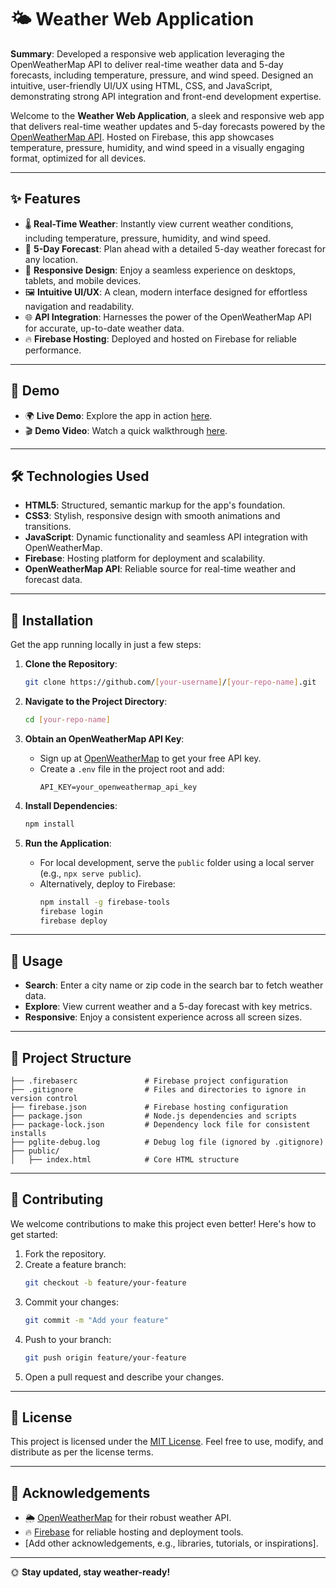 # 🌤️ Weather Web Application

**Summary**: Developed a responsive web application leveraging the OpenWeatherMap API to deliver real-time weather data and 5-day forecasts, including temperature, pressure, and wind speed. Designed an intuitive, user-friendly UI/UX using HTML, CSS, and JavaScript, demonstrating strong API integration and front-end development expertise.

Welcome to the **Weather Web Application**, a sleek and responsive web app that delivers real-time weather updates and 5-day forecasts powered by the [OpenWeatherMap API](https://openweathermap.org/). Hosted on Firebase, this app showcases temperature, pressure, humidity, and wind speed in a visually engaging format, optimized for all devices.

---

## ✨ Features

- 🌡️ **Real-Time Weather**: Instantly view current weather conditions, including temperature, pressure, humidity, and wind speed.
- 📅 **5-Day Forecast**: Plan ahead with a detailed 5-day weather forecast for any location.
- 📱 **Responsive Design**: Enjoy a seamless experience on desktops, tablets, and mobile devices.
- 🖼️ **Intuitive UI/UX**: A clean, modern interface designed for effortless navigation and readability.
- 🌐 **API Integration**: Harnesses the power of the OpenWeatherMap API for accurate, up-to-date weather data.
- 🔥 **Firebase Hosting**: Deployed and hosted on Firebase for reliable performance.

---

## 🎥 Demo

- 🌍 **Live Demo**: Explore the app in action [here](https://weatherwebapp-45d60.web.app/).
- 🎬 **Demo Video**: Watch a quick walkthrough [here](https://drive.google.com/file/d/11o__ffVwohRo6xtcYPeTn2vQ5QHRIAkA/view?usp=drive_link).

---

## 🛠️ Technologies Used

- **HTML5**: Structured, semantic markup for the app's foundation.
- **CSS3**: Stylish, responsive design with smooth animations and transitions.
- **JavaScript**: Dynamic functionality and seamless API integration with OpenWeatherMap.
- **Firebase**: Hosting platform for deployment and scalability.
- **OpenWeatherMap API**: Reliable source for real-time weather and forecast data.

---

## 🚀 Installation

Get the app running locally in just a few steps:

1. **Clone the Repository**:
   ```bash
   git clone https://github.com/[your-username]/[your-repo-name].git
   ```

2. **Navigate to the Project Directory**:
   ```bash
   cd [your-repo-name]
   ```

3. **Obtain an OpenWeatherMap API Key**:
   - Sign up at [OpenWeatherMap](https://openweathermap.org/) to get your free API key.
   - Create a `.env` file in the project root and add:
     ```env
     API_KEY=your_openweathermap_api_key
     ```

4. **Install Dependencies**:
   ```bash
   npm install
   ```

5. **Run the Application**:
   - For local development, serve the `public` folder using a local server (e.g., `npx serve public`).
   - Alternatively, deploy to Firebase:
     ```bash
     npm install -g firebase-tools
     firebase login
     firebase deploy
     ```

---

## 🌟 Usage

- **Search**: Enter a city name or zip code in the search bar to fetch weather data.
- **Explore**: View current weather and a 5-day forecast with key metrics.
- **Responsive**: Enjoy a consistent experience across all screen sizes.

---

## 📂 Project Structure

```
├── .firebaserc               # Firebase project configuration
├── .gitignore                # Files and directories to ignore in version control
├── firebase.json             # Firebase hosting configuration
├── package.json              # Node.js dependencies and scripts
├── package-lock.json         # Dependency lock file for consistent installs
├── pglite-debug.log          # Debug log file (ignored by .gitignore)
├── public/
│   ├── index.html            # Core HTML structure   
```

---

## 🤝 Contributing

We welcome contributions to make this project even better! Here's how to get started:

1. Fork the repository.
2. Create a feature branch:
   ```bash
   git checkout -b feature/your-feature
   ```
3. Commit your changes:
   ```bash
   git commit -m "Add your feature"
   ```
4. Push to your branch:
   ```bash
   git push origin feature/your-feature
   ```
5. Open a pull request and describe your changes.

---

## 📜 License

This project is licensed under the [MIT License](LICENSE). Feel free to use, modify, and distribute as per the license terms.

---

## 🙌 Acknowledgements

- 🌦️ [OpenWeatherMap](https://openweathermap.org/) for their robust weather API.
- 🔥 [Firebase](https://firebase.google.com/) for reliable hosting and deployment tools.
- [Add other acknowledgements, e.g., libraries, tutorials, or inspirations].

---

🌞 **Stay updated, stay weather-ready!**
